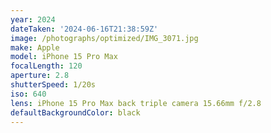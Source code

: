 ```yaml
---
year: 2024
dateTaken: '2024-06-16T21:38:59Z'
image: /photographs/optimized/IMG_3071.jpg
make: Apple
model: iPhone 15 Pro Max
focalLength: 120
aperture: 2.8
shutterSpeed: 1/20s
iso: 640
lens: iPhone 15 Pro Max back triple camera 15.66mm f/2.8
defaultBackgroundColor: black
---
```


